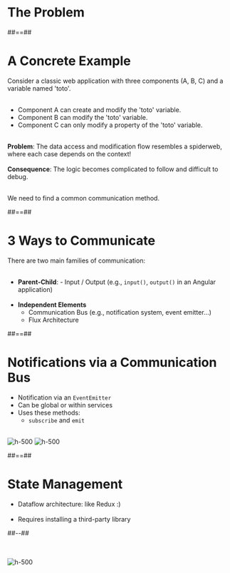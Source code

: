 <!-- .slide: class="transition-bg-sfeir-2" -->

# The Problem

##==##

# A Concrete Example

Consider a classic web application with three components (A, B, C) and a variable named 'toto'.<br/><br/>

- Component A can create and modify the 'toto' variable.
- Component B can modify the 'toto' variable.
- Component C can only modify a property of the 'toto' variable.
  <br/><br/>

**Problem**: The data access and modification flow resembles a spiderweb, where each case depends on the context!<br/><br/>
**Consequence**: The logic becomes complicated to follow and difficult to debug.<br/><br/>

We need to find a common communication method.

<!-- .element: class="important" -->

##==##

# 3 Ways to Communicate

There are two main families of communication:<br/><br/>

- **Parent-Child**: - Input / Output (e.g., `input()`, `output()` in an Angular application)
  <br/><br/>
- **Independent Elements**
  - Communication Bus (e.g., notification system, event emitter...)
  - Flux Architecture

##==##

# Notifications via a Communication Bus

- Notification via an `EventEmitter`
- Can be global or within services
- Uses these methods:
  - `subscribe` and `emit`
    <br/><br/>

![h-500](assets/images/school/state-management/bus_methods.png)
![h-500](assets/images/school/state-management/bus_import.png)

##==##

<!-- .slide: class="two-column" -->

# State Management

- Dataflow architecture: like Redux :)<br/><br/>
- Requires installing a third-party library

##--##
<br/><br/><br/>

![h-500](assets/images/school/state-management/redux_concepts.png)
